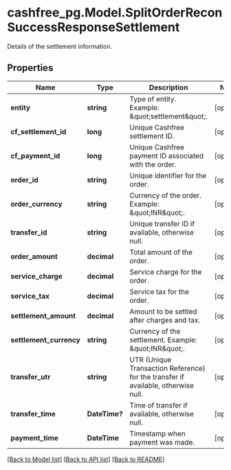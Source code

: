 # cashfree_pg.Model.SplitOrderReconSuccessResponseSettlement
Details of the settlement information.

## Properties

Name | Type | Description | Notes
------------ | ------------- | ------------- | -------------
**entity** | **string** | Type of entity. Example: \&quot;settlement\&quot;. | [optional] 
**cf_settlement_id** | **long** | Unique Cashfree settlement ID. | [optional] 
**cf_payment_id** | **long** | Unique Cashfree payment ID associated with the order. | [optional] 
**order_id** | **string** | Unique identifier for the order. | [optional] 
**order_currency** | **string** | Currency of the order. Example: \&quot;INR\&quot;. | [optional] 
**transfer_id** | **string** | Unique transfer ID if available, otherwise null. | [optional] 
**order_amount** | **decimal** | Total amount of the order. | [optional] 
**service_charge** | **decimal** | Service charge for the order. | [optional] 
**service_tax** | **decimal** | Service tax for the order. | [optional] 
**settlement_amount** | **decimal** | Amount to be settled after charges and tax. | [optional] 
**settlement_currency** | **string** | Currency of the settlement. Example: \&quot;INR\&quot;. | [optional] 
**transfer_utr** | **string** | UTR (Unique Transaction Reference) for the transfer if available, otherwise null. | [optional] 
**transfer_time** | **DateTime?** | Time of transfer if available, otherwise null. | [optional] 
**payment_time** | **DateTime** | Timestamp when payment was made. | [optional] 

[[Back to Model list]](../README.md#documentation-for-models) [[Back to API list]](../README.md#documentation-for-api-endpoints) [[Back to README]](../README.md)

